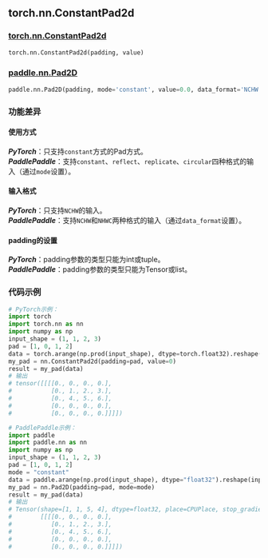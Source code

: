 ## torch.nn.ConstantPad2d
### [torch.nn.ConstantPad2d](https://pytorch.org/docs/stable/generated/torch.nn.ConstantPad2d.html?highlight=pad#torch.nn.ConstantPad2d)
```python
torch.nn.ConstantPad2d(padding, value)
```

### [paddle.nn.Pad2D](https://www.paddlepaddle.org.cn/documentation/docs/zh/api/paddle/nn/Pad2D_cn.html#pad2d)
```python
paddle.nn.Pad2D(padding, mode='constant', value=0.0, data_format='NCHW', name=None)
```

### 功能差异

#### 使用方式
***PyTorch***：只支持`constant`方式的Pad方式。  
***PaddlePaddle***：支持`constant`、`reflect`、`replicate`、`circular`四种格式的输入（通过`mode`设置）。

#### 输入格式
***PyTorch***：只支持`NCHW`的输入。  
***PaddlePaddle***：支持`NCHW`和`NHWC`两种格式的输入（通过`data_format`设置）。

#### padding的设置
***PyTorch***：padding参数的类型只能为int或tuple。  
***PaddlePaddle***：padding参数的类型只能为Tensor或list。


### 代码示例
``` python
# PyTorch示例：
import torch
import torch.nn as nn
import numpy as np
input_shape = (1, 1, 2, 3)
pad = [1, 0, 1, 2]
data = torch.arange(np.prod(input_shape), dtype=torch.float32).reshape(input_shape) + 1
my_pad = nn.ConstantPad2d(padding=pad, value=0)
result = my_pad(data)
# 输出
# tensor([[[[0., 0., 0., 0.],
#           [0., 1., 2., 3.],
#           [0., 4., 5., 6.],
#           [0., 0., 0., 0.],
#           [0., 0., 0., 0.]]]])
```

``` python
# PaddlePaddle示例：
import paddle
import paddle.nn as nn
import numpy as np
input_shape = (1, 1, 2, 3)
pad = [1, 0, 1, 2]
mode = "constant"
data = paddle.arange(np.prod(input_shape), dtype="float32").reshape(input_shape) + 1
my_pad = nn.Pad2D(padding=pad, mode=mode)
result = my_pad(data)
# 输出
# Tensor(shape=[1, 1, 5, 4], dtype=float32, place=CPUPlace, stop_gradient=True,
#        [[[[0., 0., 0., 0.],
#           [0., 1., 2., 3.],
#           [0., 4., 5., 6.],
#           [0., 0., 0., 0.],
#           [0., 0., 0., 0.]]]])
```
